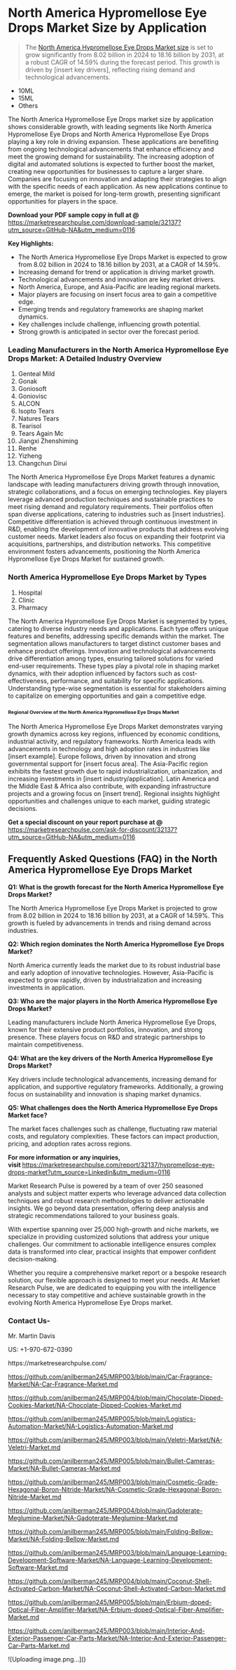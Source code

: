 <h1>North America Hypromellose Eye Drops Market&nbsp;Size by Application</h1><blockquote><p>The <a href="https://marketresearchpulse.com/download-sample/32137?utm_source=GitHub-NA&amp;utm_medium=0116">North America Hypromellose Eye Drops Market size</a> is set to grow significantly from 8.02 billion in 2024 to 18.16 billion by 2031, at a robust CAGR of 14.59% during the forecast period. This growth is driven by [insert key drivers], reflecting rising demand and technological advancements.</p></blockquote><ul><li>10ML<li> 15ML<li> Others</li></ul><p>The North America Hypromellose Eye Drops market size by application shows considerable growth, with leading segments like North America Hypromellose Eye Drops and North America Hypromellose Eye Drops playing a key role in driving expansion. These applications are benefiting from ongoing technological advancements that enhance efficiency and meet the growing demand for sustainability. The increasing adoption of digital and automated solutions is expected to further boost the market, creating new opportunities for businesses to capture a larger share. Companies are focusing on innovation and adapting their strategies to align with the specific needs of each application. As new applications continue to emerge, the market is poised for long-term growth, presenting significant opportunities for players in the space.</p><p><strong>Download your PDF sample copy in full at @ </strong><a href="https://marketresearchpulse.com/download-sample/32137?utm_source=GitHub-NA&amp;utm_medium=0116">https://marketresearchpulse.com/download-sample/32137?utm_source=GitHub-NA&amp;utm_medium=0116</a></p><p><strong>Key Highlights: </strong></p><ul><li>The North America Hypromellose Eye Drops Market is expected to grow from 8.02 billion in 2024 to 18.16 billion by 2031, at a CAGR of 14.59%.</li><li>Increasing demand for trend or application is driving market growth.</li><li>Technological advancements and innovation are key market drivers.</li><li>North America, Europe, and Asia-Pacific are leading regional markets.</li><li>Major players are focusing on insert focus area to gain a competitive edge.</li><li>Emerging trends and regulatory frameworks are shaping market dynamics.</li><li>Key challenges include challenge, influencing growth potential.</li><li>Strong growth is anticipated in sector over the forecast period.</li></ul><h3>Leading Manufacturers in the North America Hypromellose Eye Drops Market: A Detailed Industry Overview</h3><ol><li>Genteal Mild</li><li>Gonak</li><li>Goniosoft</li><li>Goniovisc</li><li>ALCON</li><li>Isopto Tears</li><li>Natures Tears</li><li>Tearisol</li><li>Tears Again Mc</li><li>Jiangxi Zhenshiming</li><li>Renhe</li><li>Yizheng</li><li>Changchun Dirui</li></ol><div class="flex max-w-full flex-col flex-grow"><div class="min-h-8 text-message flex w-full flex-col items-end gap-2 whitespace-normal break-words [.text-message+&amp;]:mt-5" dir="auto" data-message-author-role="assistant" data-message-id="fd8432e4-4910-450d-b182-61b7bfb0a01f" data-message-model-slug="gpt-4o"><div class="flex w-full flex-col gap-1 empty:hidden first:pt-[3px]"><div class="markdown prose w-full break-words dark:prose-invert light"><p>The North America Hypromellose Eye Drops Market features a dynamic landscape with leading manufacturers driving growth through innovation, strategic collaborations, and a focus on emerging technologies. Key players leverage advanced production techniques and sustainable practices to meet rising demand and regulatory requirements. Their portfolios often span diverse applications, catering to industries such as [insert industries]. Competitive differentiation is achieved through continuous investment in R&amp;D, enabling the development of innovative products that address evolving customer needs. Market leaders also focus on expanding their footprint via acquisitions, partnerships, and distribution networks. This competitive environment fosters advancements, positioning the North America Hypromellose Eye Drops Market for sustained growth.</p></div></div></div></div><h3>North America Hypromellose Eye Drops Market by Types</h3><ol><li>Hospital<li> Clinic<li> Pharmacy</li></ol><div class="flex max-w-full flex-col flex-grow"><div class="min-h-8 text-message flex w-full flex-col items-end gap-2 whitespace-normal break-words [.text-message+&amp;]:mt-5" dir="auto" data-message-author-role="assistant" data-message-id="084470be-0bb7-4664-bddf-5156b4f41249" data-message-model-slug="gpt-4o-mini"><div class="flex w-full flex-col gap-1 empty:hidden first:pt-[3px]"><div class="markdown prose w-full break-words dark:prose-invert light"><p>The North America Hypromellose Eye Drops Market is segmented by types, catering to diverse industry needs and applications. Each type offers unique features and benefits, addressing specific demands within the market. The segmentation allows manufacturers to target distinct customer bases and enhance product offerings. Innovation and technological advancements drive differentiation among types, ensuring tailored solutions for varied end-user requirements. These types play a pivotal role in shaping market dynamics, with their adoption influenced by factors such as cost-effectiveness, performance, and suitability for specific applications. Understanding type-wise segmentation is essential for stakeholders aiming to capitalize on emerging opportunities and gain a competitive edge.</p></div></div></div></div><h3><span style="font-size: 11px;">Regional Overview of the North America Hypromellose Eye Drops Market</span></h3><div class="flex max-w-full flex-col flex-grow"><div class="min-h-8 text-message flex w-full flex-col items-end gap-2 whitespace-normal break-words [.text-message+&amp;]:mt-5" dir="auto" data-message-author-role="assistant" data-message-id="e9038762-ce64-4e30-91c9-9bd413514231" data-message-model-slug="gpt-4o-mini"><div class="flex w-full flex-col gap-1 empty:hidden first:pt-[3px]"><div class="markdown prose w-full break-words dark:prose-invert light"><p>The North America Hypromellose Eye Drops Market demonstrates varying growth dynamics across key regions, influenced by economic conditions, industrial activity, and regulatory frameworks. North America leads with advancements in technology and high adoption rates in industries like [insert example]. Europe follows, driven by innovation and strong governmental support for [insert focus area]. The Asia-Pacific region exhibits the fastest growth due to rapid industrialization, urbanization, and increasing investments in [insert industry/application]. Latin America and the Middle East &amp; Africa also contribute, with expanding infrastructure projects and a growing focus on [insert trend]. Regional insights highlight opportunities and challenges unique to each market, guiding strategic decisions.</p></div></div></div></div><p><strong>Get a special discount on your report purchase at @ </strong><a href="https://marketresearchpulse.com/ask-for-discount/32137?utm_source=GitHub-NA&amp;utm_medium=0116">https://marketresearchpulse.com/ask-for-discount/32137?utm_source=GitHub-NA&amp;utm_medium=0116</a></p><h2>Frequently Asked Questions (FAQ) in the North America Hypromellose Eye Drops Market</h2><p><strong>Q1: What is the growth forecast for the North America Hypromellose Eye Drops Market?</strong></p><p>The North America Hypromellose Eye Drops Market is projected to grow from 8.02 billion in 2024 to 18.16 billion by 2031, at a CAGR of 14.59%. This growth is fueled by advancements in trends and rising demand across industries.</p><p><strong>Q2: Which region dominates the North America Hypromellose Eye Drops Market?</strong></p><p>North America currently leads the market due to its robust industrial base and early adoption of innovative technologies. However, Asia-Pacific is expected to grow rapidly, driven by industrialization and increasing investments in application.</p><p><strong>Q3: Who are the major players in the North America Hypromellose Eye Drops Market?</strong></p><p>Leading manufacturers include North America Hypromellose Eye Drops, known for their extensive product portfolios, innovation, and strong presence. These players focus on R&amp;D and strategic partnerships to maintain competitiveness.</p><p><strong>Q4: What are the key drivers of the North America Hypromellose Eye Drops Market?</strong></p><p>Key drivers include technological advancements, increasing demand for application, and supportive regulatory frameworks. Additionally, a growing focus on sustainability and innovation is shaping market dynamics.</p><p><strong>Q5: What challenges does the North America Hypromellose Eye Drops Market face?</strong></p><p>The market faces challenges such as challenge, fluctuating raw material costs, and regulatory complexities. These factors can impact production, pricing, and adoption rates across regions.</p><p><strong>For more information or any inquiries, visit&nbsp;</strong><a href="https://marketresearchpulse.com/report/32137/hypromellose-eye-drops-market?utm_source=Linkedin&utm_medium=0116">https://marketresearchpulse.com/report/32137/hypromellose-eye-drops-market?utm_source=Linkedin&utm_medium=0116</a></p><p>Market Research Pulse is powered by a team of over 250 seasoned analysts and subject matter experts who leverage advanced data collection techniques and robust research methodologies to deliver actionable insights. We go beyond data presentation, offering deep analysis and strategic recommendations tailored to your business goals.</p><p>With expertise spanning over 25,000 high-growth and niche markets, we specialize in providing customized solutions that address your unique challenges. Our commitment to actionable intelligence ensures complex data is transformed into clear, practical insights that empower confident decision-making.</p><p>Whether you require a comprehensive market report or a bespoke research solution, our flexible approach is designed to meet your needs. At Market Research Pulse, we are dedicated to equipping you with the intelligence necessary to stay competitive and achieve sustainable growth in the evolving North America Hypromellose Eye Drops market.</p><h3><strong>Contact Us-</strong></h3><p>Mr. Martin Davis</p><p>US: +1-970-672-0390</p><p>https://marketresearchpulse.com/</p><p><a href="https://github.com/anilberman245/MRP003/blob/main/Car-Fragrance-Market/NA-Car-Fragrance-Market.md">https://github.com/anilberman245/MRP003/blob/main/Car-Fragrance-Market/NA-Car-Fragrance-Market.md</a></p><p><a href="https://github.com/anilberman245/MRP004/blob/main/Chocolate-Dipped-Cookies-Market/NA-Chocolate-Dipped-Cookies-Market.md">https://github.com/anilberman245/MRP004/blob/main/Chocolate-Dipped-Cookies-Market/NA-Chocolate-Dipped-Cookies-Market.md</a></p><p><a href="https://github.com/anilberman245/MRP005/blob/main/Logistics-Automation-Market/NA-Logistics-Automation-Market.md">https://github.com/anilberman245/MRP005/blob/main/Logistics-Automation-Market/NA-Logistics-Automation-Market.md</a></p><p><a href="https://github.com/anilberman245/MRP003/blob/main/Veletri-Market/NA-Veletri-Market.md">https://github.com/anilberman245/MRP003/blob/main/Veletri-Market/NA-Veletri-Market.md</a></p><p><a href="https://github.com/anilberman245/MRP005/blob/main/Bullet-Cameras-Market/NA-Bullet-Cameras-Market.md">https://github.com/anilberman245/MRP005/blob/main/Bullet-Cameras-Market/NA-Bullet-Cameras-Market.md</a></p><p><a href="https://github.com/anilberman245/MRP003/blob/main/Cosmetic-Grade-Hexagonal-Boron-Nitride-Market/NA-Cosmetic-Grade-Hexagonal-Boron-Nitride-Market.md">https://github.com/anilberman245/MRP003/blob/main/Cosmetic-Grade-Hexagonal-Boron-Nitride-Market/NA-Cosmetic-Grade-Hexagonal-Boron-Nitride-Market.md</a></p><p><a href="https://github.com/anilberman245/MRP004/blob/main/Gadoterate-Meglumine-Market/NA-Gadoterate-Meglumine-Market.md">https://github.com/anilberman245/MRP004/blob/main/Gadoterate-Meglumine-Market/NA-Gadoterate-Meglumine-Market.md</a></p><p><a href="https://github.com/anilberman245/MRP005/blob/main/Folding-Bellow-Market/NA-Folding-Bellow-Market.md">https://github.com/anilberman245/MRP005/blob/main/Folding-Bellow-Market/NA-Folding-Bellow-Market.md</a></p><p><a href="https://github.com/anilberman245/MRP003/blob/main/Language-Learning-Development-Software-Market/NA-Language-Learning-Development-Software-Market.md">https://github.com/anilberman245/MRP003/blob/main/Language-Learning-Development-Software-Market/NA-Language-Learning-Development-Software-Market.md</a></p><p><a href="https://github.com/anilberman245/MRP004/blob/main/Coconut-Shell-Activated-Carbon-Market/NA-Coconut-Shell-Activated-Carbon-Market.md">https://github.com/anilberman245/MRP004/blob/main/Coconut-Shell-Activated-Carbon-Market/NA-Coconut-Shell-Activated-Carbon-Market.md</a></p><p><a href="https://github.com/anilberman245/MRP005/blob/main/Erbium-doped-Optical-Fiber-Amplifier-Market/NA-Erbium-doped-Optical-Fiber-Amplifier-Market.md">https://github.com/anilberman245/MRP005/blob/main/Erbium-doped-Optical-Fiber-Amplifier-Market/NA-Erbium-doped-Optical-Fiber-Amplifier-Market.md</a></p><p><a href="https://github.com/anilberman245/MRP003/blob/main/Interior-And-Exterior-Passenger-Car-Parts-Market/NA-Interior-And-Exterior-Passenger-Car-Parts-Market.md">https://github.com/anilberman245/MRP003/blob/main/Interior-And-Exterior-Passenger-Car-Parts-Market/NA-Interior-And-Exterior-Passenger-Car-Parts-Market.md</a></p>
![Uploading image.png…]()
